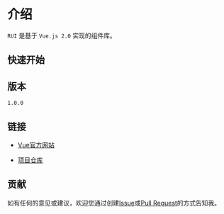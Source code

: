 # 介绍

` RUI ` 是基于 ` Vue.js 2.0 ` 实现的组件库。

## 快速开始


## 版本

`1.0.0`

## 链接

* [Vue官方网站](https://cn.vuejs.org/)

* [项目仓库](https://github.com/liruifengv/rui)

## 贡献
    
如有任何的意见或建议，欢迎您通过创建[Issue](https://github.com/liruifengv/rui/issues)或[Pull Request](https://github.com/liruifengv/rui/pulls)的方式告知我。